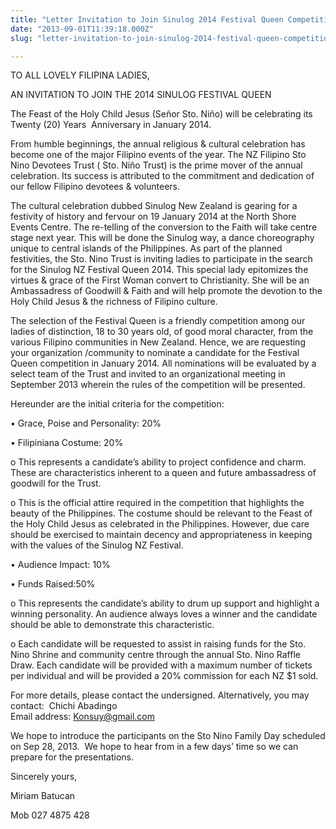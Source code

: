 ```yaml
---
title: "Letter Invitation to Join Sinulog 2014 Festival Queen Competition"
date: "2013-09-01T11:39:18.000Z"
slug: "letter-invitation-to-join-sinulog-2014-festival-queen-competition"

---
```


TO ALL LOVELY FILIPINA LADIES,

AN INVITATION TO JOIN THE 2014 SINULOG FESTIVAL QUEEN

The Feast of the Holy Child Jesus (Señor Sto. Niño) will be celebrating its Twenty (20) Years  Anniversary in January 2014.

From humble beginnings, the annual religious & cultural celebration has become one of the major Filipino events of the year. The NZ Filipino Sto Nino Devotees Trust ( Sto. Niño Trust) is the prime mover of the annual celebration. Its success is attributed to the commitment and dedication of our fellow Filipino devotees & volunteers.

The cultural celebration dubbed Sinulog New Zealand is gearing for a festivity of history and fervour on 19 January 2014 at the North Shore Events Centre. The re-telling of the conversion to the Faith will take centre stage next year. This will be done the Sinulog way, a dance choreography unique to central islands of the Philippines. As part of the planned festivities, the Sto. Nino Trust is inviting ladies to participate in the search for the Sinulog NZ Festival Queen 2014. This special lady epitomizes the virtues & grace of the First Woman convert to Christianity. She will be an Ambassadress of Goodwill & Faith and will help promote the devotion to the Holy Child Jesus & the richness of Filipino culture.

The selection of the Festival Queen is a friendly competition among our ladies of distinction, 18 to 30 years old, of good moral character, from the various Filipino communities in New Zealand. Hence, we are requesting your organization /community to nominate a candidate for the Festival Queen competition in January 2014. All nominations will be evaluated by a select team of the Trust and invited to an organizational meeting in September 2013 wherein the rules of the competition will be presented.

Hereunder are the initial criteria for the competition:

• Grace, Poise and Personality: 20%

• Filipiniana Costume: 20%

o This represents a candidate’s ability to project confidence and charm. These are characteristics inherent to a queen and future ambassadress of goodwill for the Trust.

o This is the official attire required in the competition that highlights the beauty of the Philippines. The costume should be relevant to the Feast of the Holy Child Jesus as celebrated in the Philippines. However, due care should be exercised to maintain decency and appropriateness in keeping with the values of the Sinulog NZ Festival.

• Audience Impact: 10%

• Funds Raised:50%

o This represents the candidate’s ability to drum up support and highlight a winning personality. An audience always loves a winner and the candidate should be able to demonstrate this characteristic.

o Each candidate will be requested to assist in raising funds for the Sto. Nino Shrine and community centre through the annual Sto. Nino Raffle Draw. Each candidate will be provided with a maximum number of tickets per individual and will be provided a 20% commission for each NZ $1 sold.

For more details, please contact the undersigned. Alternatively, you may contact:  Chichi Abadingo  
Email address: Konsuy@gmail.com

We hope to introduce the participants on the Sto Nino Family Day scheduled on Sep 28, 2013.  We hope to hear from in a few days’ time so we can prepare for the presentations.

Sincerely yours,

Miriam Batucan

Mob 027 4875 428